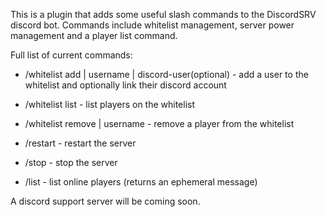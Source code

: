 This is a plugin that adds some useful slash commands to the DiscordSRV discord bot.
Commands include whitelist management, server power management and a player list command.

Full list of current commands:
- /whitelist add | username | discord-user(optional) - add a user to the whitelist and optionally link their discord account
- /whitelist list - list players on the whitelist
- /whitelist remove | username - remove a player from the whitelist

- /restart - restart the server
- /stop - stop the server

- /list - list online players (returns an ephemeral message)

A discord support server will be coming soon.
